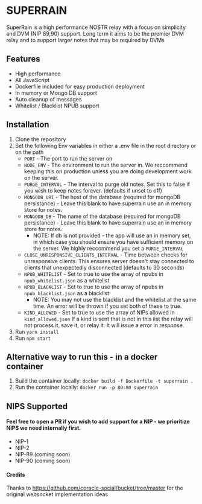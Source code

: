 ##
SUPERRAIN
=========
SuperRain is a high performance NOSTR relay with a focus on simplicity and DVM (NIP 89,90) support. Long term it aims to be the premier DVM relay and to support larger notes that may be required by DVMs

## Features
- High performance
- All JavaScript
- Dockerfile included for easy production deployment
- In memory or Mongo DB support
- Auto cleanup of messages
- Whitelist / Blacklist NPUB support

## Installation
1. Clone the repository
2. Set the following Env variables in either a .env file in the root directory or on the path
    * `PORT` - The port to run the server on
    * `NODE_ENV` - The environment to run the server in. We reccommend keeping this on production unless you are doing development work on the server.
    * `PURGE_INTERVAL` - The interval to purge old notes. Set this to false if you wish to keep notes forever. (defaults if unset to off)
    * `MONGODB_URI` - The host of the database (required for mongoDB persistance) - Leave this blank to have superrain use an in memory store for notes.
    * `MONGODB_DB` - The name of the database (required for mongoDB persistance) - Leave this blank to have superrain use an in memory store for notes.
       * NOTE: If db is not provided - the app will use an in memory set, in which case you should ensure you have sufficient memory on the server. We highly reccommend you set a `PURGE_INTERVAL`
    * `CLOSE_UNRESPONSIVE_CLIENTS_INTERVAL` - Time between checks for unresponsive clients. This ensures server doesn't stay connected to clients that unexpectedly disconnected (defaults to 30 seconds)
   * `NPUB_WHITELIST` - Set to true to use the array of npubs in `npub_whitelist.json` as a whitelist
   * `NPUB_BLACKLIST` - Set to true to use the array of npubs in `npub_blacklist.json` as a blacklist
     * NOTE: You may not use the blacklist and the whitelist at the same time. An error will be thrown if you set both of these to true.
   * `KIND_ALLOWED` - Set to true to use the array of NIPs allowed in `kind_allowed.json` If a kind is sent that is not in this list the relay will not process it, save it, or relay it. It will issue a error in response.
3. Run `yarn install`
3. Run `npm start`

## Alternative way to run this - in a docker container
1. Build the container locally: `docker build -f Dockerfile -t superrain .`
2. Run the container locally: `docker run -p 80:80 superrain`

## NIPS Supported
#### Feel free to open a PR if you wish to add support for a NIP - we prioritize NIPS we need internally first.
* NIP-1
* NIP-2
* NIP-89 (coming soon)
* NIP-90 (coming soon)

#### Credits
Thanks to https://github.com/coracle-social/bucket/tree/master for the original websocket implementation ideas
